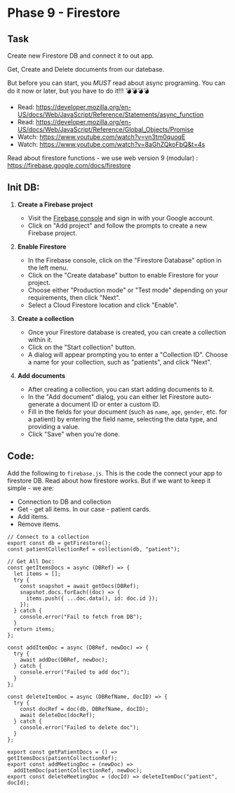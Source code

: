 # Phase 9 - Firestore

## Task

Create new Firestore DB and connect it to out app.

Get, Create and Delete documents from our datebase.

But before you can start, you _MUST_ read about async programing. You can do it now or later, but you have to do it!!! 💣💣💣💣

- Read: https://developer.mozilla.org/en-US/docs/Web/JavaScript/Reference/Statements/async_function
- Read: https://developer.mozilla.org/en-US/docs/Web/JavaScript/Reference/Global_Objects/Promise
- Watch: https://www.youtube.com/watch?v=vn3tm0quoqE
- Watch: https://www.youtube.com/watch?v=8aGhZQkoFbQ&t=4s

Read about firestore functions - we use web version 9 (modular) : https://firebase.google.com/docs/firestore

## Init DB:

1. **Create a Firebase project**

   - Visit the [Firebase console](https://console.firebase.google.com/) and sign in with your Google account.
   - Click on "Add project" and follow the prompts to create a new Firebase project.

2. **Enable Firestore**

   - In the Firebase console, click on the "Firestore Database" option in the left menu.
   - Click on the "Create database" button to enable Firestore for your project.
   - Choose either "Production mode" or "Test mode" depending on your requirements, then click "Next".
   - Select a Cloud Firestore location and click "Enable".

3. **Create a collection**

   - Once your Firestore database is created, you can create a collection within it.
   - Click on the "Start collection" button.
   - A dialog will appear prompting you to enter a "Collection ID". Choose a name for your collection, such as "patients", and click "Next".

4. **Add documents**
   - After creating a collection, you can start adding documents to it.
   - In the "Add document" dialog, you can either let Firestore auto-generate a document ID or enter a custom ID.
   - Fill in the fields for your document (such as `name`, `age`, `gender`, etc. for a patient) by entering the field name, selecting the data type, and providing a value.
   - Click "Save" when you're done.

## Code:

Add the following to `firebase.js`. This is the code the connect your app to firestore DB. Read about how firestore works. But if we want to keep it simple - we are:

- Connection to DB and collection
- Get - get all items. In our case - patient cards.
- Add items.
- Remove items.

```tsx
// Connect to a collection
export const db = getFirestore();
const patientCollectionRef = collection(db, "patient");

// Get All Doc:
const getItemsDocs = async (DBRef) => {
  let items = [];
  try {
    const snapshot = await getDocs(DBRef);
    snapshot.docs.forEach((doc) => {
      items.push({ ...doc.data(), id: doc.id });
    });
  } catch {
    console.error("Fail to fetch from DB");
  }
  return items;
};

const addItemDoc = async (DBRef, newDoc) => {
  try {
    await addDoc(DBRef, newDoc);
  } catch {
    console.error("Failed to add doc");
  }
};

const deleteItemDoc = async (DBRefName, docID) => {
  try {
    const docRef = doc(db, DBRefName, docID);
    await deleteDoc(docRef);
  } catch {
    console.error("Failed to delete doc");
  }
};

export const getPatientDocs = () => getItemsDocs(patientCollectionRef);
export const addMeetingDoc = (newDoc) =>
  addItemDoc(patientCollectionRef, newDoc);
export const deleteMeetingDoc = (docId) => deleteItemDoc("patient", docId);
```
